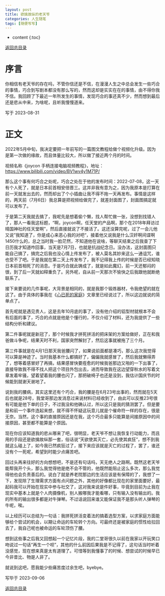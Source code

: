 ```yaml
---
layout: post
title: 欲擒故纵的老天爷
categories: 人生随笔
tags: [随便写写]
---
```


* content
{:toc}

[返回总目录](https://kljzndx.github.io/My-Blog/2023/01/23/my-life-notes-index/)

# 序言

你相信有老天爷的存在吗，不管你信还是不信，在漫漫人生之中总会发生一些巧合的事情，巧合到写剧本都没有那么写的，然而这却是实实在在的事情，由不得你我不信。我回顾了下最近一年所发生的事情，发现巧合的事还真不少，然而想到最后还是悲从中来，为啥呢，且听我慢慢道来。

写于 2023-08-31

# 正文

2022年5月中旬，我决定要把一年前写的一篇图文教程给做个视频化升级。因为是第一次做的缘故，而且体量比较大，所以做了接近两个月的时间。

视频名称《joycon 手柄连接电脑视频教程》，地址：https://www.bilibili.com/video/BV1wv4y1M71P/

那么这个事有何巧合之处呢，巧合之处在于他的发布时间：2022-07-08，这一天有个人死了，就是日本前首相安倍晋三。这并非我有意为之，因为我原本是打算在前一天就发出去的，然而却出了个小插曲让我不得不拖一天再发布。事情是这样的，两天前（7月6日）我总算是把视频给做完了，就差封面图了，封面图搞定就可以发布了。

于是第二天我就去搞了，我呢先是想着偷个懒，找人帮忙做一张，没想到找错人了，那人一看我这标题，“啊，joycon啊，任天堂的产品啊，那个在2018年拜访过晴国神社的任天堂啊”，然后直接就说了不接活了。这还没算完呢，过了一会儿他又说”我知道了，你是成心来恶心我的对吧“，接着他又说我是什么汉奸啊间谍啊1450什么的，总之当时我一脸茫然，不知道他在说啥，等聊天结束之后我查了下日历我才知道咋回事，当天是7月7日，也就是抗战纪念日。没办法，这封面图只能自己搞了，搞完之后我也没心情上传发布了，被人莫名其妙来这么一通诅咒，谁也受不了吧。于是我就在第二天上传发布了，我不记得我上传的时候是否已经知晓日本前首相死了的消息。于是巧合就此铸成了，就是如此魔幻，前一天还郁闷的很，到了后一天就如释重负了。另外呢，自从前一天那次不愉快之后我跟他就断绝联系了。

接下来要说的几件事呢，大背景是相同的，就是我那个锻炼器材，令我绝望的就在这了。由于具体的事我在《[心已死的家庭](https://kljzndx.github.io/My-Blog/2023/06/01/%E5%BF%83%E5%B7%B2%E6%AD%BB%E7%9A%84%E5%AE%B6%E5%BA%AD/)》文章里已经说过了，所以这边就说的简单点了。

首先呢就是遇见贵人，这是去年10月底的事了，没有他介绍的铝型材就根本不会有后面的事了，巧合的点就是他是个懂行的，不仅介绍了材料，还为我提供了一些结构分析和建议。

第二件事呢就是新冠了，那个时候我才拼死拼活的把床架的方案给做好，正在和我爸做斗争呢，结果天时不利，国家突然解封了，然后这事就被拖了三个月。

第三件事就是在4月1日那天我爸腰闪了，如果说前面都是凑巧，那么这次我觉得可以算是神迹了。当时我基本什么都搞好了，偏偏我就感冒了，然后我就懒得弄了，想等着感冒好了再搞，结果感冒快要痊愈的时候我爸那边又啪的一下出事了，直接导致我不得不找人把这个项目外包出去，进而导致我在这边望穿秋水的写着文章发着牢骚，望着望着我的腰也闪了，那把破椅子也还是没到，我估计国庆节的时候能到就谢天谢地了。

说到我的腰病，其实这里还有个巧合，我的腰是在6月23号出事的，然而就在5天后也就是28号，我堂哥那边发消息过来说材料已经收到了，由此可以反推23号很有可能是他下单的日子，不过我没和他确认过，所以这只是我的猜测罢了。但是要是和前一个事件连起来想，就不得不怀疑这玩意儿就是个催命符一样的存在，很是无奈。当然，这个事的直接原因还是在我，这个巧合最多只能算是间接原因中的间接原因，甚至都不能算是个原因。

现在你应该知道我的悲从哪来了吧，很明显，老天爷不想让我恢复行动能力，而且用的手段还是欲擒故纵那一套，俗话说“天欲使其灭亡，必先使其疯狂”，想不到我就这么碰上了，如今我已然疯狂过了，接下来应该就是灭亡的过程了，罢了，谁还没有个一死呢，希望到时能少点痛苦吧。

回过头再来往好的方向想想吧，不是还有句话吗，天无绝人之路啊。既然这老天爷能帮我开个头，那么我觉得他是绝不会不管的，他既然能阻止这么多次，那么我觉得他也会负责善后的。说白了就是养老院那边的生活应该是有保障的了，我想了一下，发现除了生理需求方面有点问题之外，其他的好像都比现在的家里面要好，最起码我可以开始在现实中参与社交了，这对我来说是件好事，毕竟到目前为止我在现实中基本上就是个人肉摄像机，别人搬哪我才能看哪，只有输入没有输出的。我的所有的输出很多都是对牛弹琴。不过话说回来谁又能保证我不是那头听人弹琴的牛呢，唉。

以上经历可以总结为一句话：我拼死拼活变着法的搞着选型方案，以求家庭方面能够给个尝试的机会，以期让命运的车轮转个方向。可最终还是被家庭的惯性给拉回去了，我自己呢也被命运的车轮顶伤了腰。

想到这些事之后我又回想起一个记忆片段，我的二堂哥很久以前在我家以开玩笑口吻说过一句话“再生一个呗”，其他的什么前因后果我是不记得了，这句话当时听着没感觉，现在想来真是太有道理了。可惜等到我懂事了的时候、想尝试的时候早已今非昔比、物是人非了。

就说到这吧，愿我能少些痛苦度过余生吧，byebye。

写毕于 2023-09-06

[返回总目录](https://kljzndx.github.io/My-Blog/2023/01/23/my-life-notes-index/)
